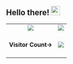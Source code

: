 ## Hello there! <img src="https://media.giphy.com/media/hvRJCLFzcasrR4ia7z/giphy.gif" width="25px">

<table>
  <tr>
    <td align="center" style="padding=0;width=50%;">
      <img align="center" style="padding=0;" src="https://github-readme-stats.vercel.app/api/?username=noteffex&show_icons=true&title_color=4F8CC9&text_color=9f9f9f&bg_color=00000000&hide_border=true&icon_color=4F8CC9&hide_title=true&count_private=true" />
    </td>
    <td align="center" style="padding=0;width=50%;">
      <img align="center" style="padding=0;" src="https://github-readme-stats.quantumlytangled.vercel.app/api/top-langs/?username=noteffex&layout=compact&show_icons=true&title_color=4F8CC9&text_color=9f9f9f&bg_color=00000000&hide_border=true&icon_color=00000000&count_private=true" />
    </td>
  </tr>
  <tr>
    <td align="center" style="padding=0;width=100%;">
      <h4>Visitor Count-></h1>
    </td>
    <td align="center" style="padding=0;width=100%;">
      <img align="center" style="padding=0;" src="https://profile-counter.glitch.me/MrLWasHere/count.svg" />
    </td>
  </tr>
</table>
